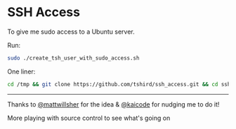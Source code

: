 SSH Access
==========

To give me sudo access to a Ubuntu server.

Run:

```sh
sudo ./create_tsh_user_with_sudo_access.sh
```

One liner:
```sh
cd /tmp && git clone https://github.com/tshird/ssh_access.git && cd ssh_access && ./create_tsh_user_with_sudo_access.sh && echo 'Terance has access' && cd .. && rm -r ssh_access
```
<hr/>

Thanks to [@mattwillsher](https://github.com/mattwillsher) for the idea & [@kaicode](https://github.com/kaicode) for nudging me to do it!

More playing with source control to see what's going on
